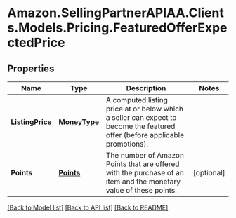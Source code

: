 # Amazon.SellingPartnerAPIAA.Clients.Models.Pricing.FeaturedOfferExpectedPrice
## Properties

Name | Type | Description | Notes
------------ | ------------- | ------------- | -------------
**ListingPrice** | [**MoneyType**](MoneyType.md) | A computed listing price at or below which a seller can expect to become the featured offer (before applicable promotions). | 
**Points** | [**Points**](Points.md) | The number of Amazon Points that are offered with the purchase of an item and the monetary value of these points. | [optional] 

[[Back to Model list]](../README.md#documentation-for-models) [[Back to API list]](../README.md#documentation-for-api-endpoints) [[Back to README]](../README.md)


